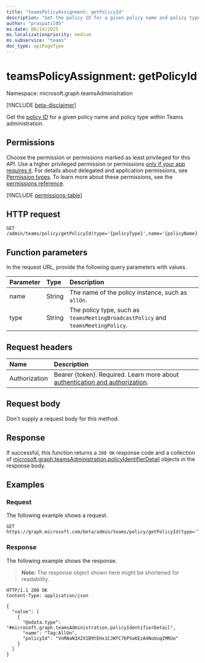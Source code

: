 ```yaml
---
title: "teamsPolicyAssignment: getPolicyId"
description: "Get the policy ID for a given policy name and policy type within Teams administration."
author: "praspatil05"
ms.date: 08/14/2025
ms.localizationpriority: medium
ms.subservice: "teams"
doc_type: apiPageType
---
```


# teamsPolicyAssignment: getPolicyId

Namespace: microsoft.graph.teamsAdministration

[!INCLUDE [beta-disclaimer](../../includes/beta-disclaimer.md)]

Get the [policy ID](../resources/teamsadministration-policyidentifierdetail.md) for a given policy name and policy type within Teams administration.

## Permissions

Choose the permission or permissions marked as least privileged for this API. Use a higher privileged permission or permissions [only if your app requires it](/graph/permissions-overview#best-practices-for-using-microsoft-graph-permissions). For details about delegated and application permissions, see [Permission types](/graph/permissions-overview#permission-types). To learn more about these permissions, see the [permissions reference](/graph/permissions-reference).

<!-- {
  "blockType": "permissions",
  "name": "teamsadministration-teamspolicyassignment-getpolicyid-permissions"
}
-->
[!INCLUDE [permissions-table](../includes/permissions/teamsadministration-teamspolicyassignment-getpolicyid-permissions.md)]

## HTTP request

<!-- {
  "blockType": "ignored"
}
-->
``` http
GET /admin/teams/policy/getPolicyId(type='{policyType}',name='{policyName}')
```

## Function parameters
In the request URL, provide the following query parameters with values.

|Parameter|Type|Description|
|:---|:---|:---|
|name|String|The name of the policy instance, such as `allOn`.|
|type|String|The policy type, such as `teamsMeetingBroadcastPolicy` and `teamsMeetingPolicy`.|

## Request headers

|Name|Description|
|:---|:---|
|Authorization|Bearer {token}. Required. Learn more about [authentication and authorization](/graph/auth/auth-concepts).|

## Request body

Don't supply a request body for this method.

## Response

If successful, this function returns a `200 OK` response code and a collection of [microsoft.graph.teamsAdministration.policyIdentifierDetail](../resources/teamsadministration-policyidentifierdetail.md) objects in the response body.

## Examples

### Request

The following example shows a request.
<!-- {
  "blockType": "request",
  "name": "teamspolicyassignmentthis.getpolicyid"
}
-->
``` http
GET https://graph.microsoft.com/beta/admin/teams/policy/getPolicyId(type='TeamsMeetingPolicy',name='AllOn')
```

### Response

The following example shows the response.
>**Note:** The response object shown here might be shortened for readability.
<!-- {
  "blockType": "response",
  "truncated": true,
  "@odata.type": "Collection(microsoft.graph.teamsAdministration.policyIdentifierDetail)"
}
-->
``` http
HTTP/1.1 200 OK
Content-Type: application/json

{
  "value": [
    {
      "@odata.type": "#microsoft.graph.teamsAdministration.policyIdentifierDetail",
      "name": "Tag:AllOn",
      "policyId": "VnMAaN3X2X1B9tEHx1CJWfC76PSaKEzA4NoUuqIMRUo"
    }
  ]
}
```

